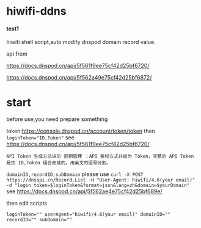 # hiwifi-ddns

#### test1

hiwifi shell script,auto modify dnspod domain record value.

api from 

https://docs.dnspod.cn/api/5f561f9ee75cf42d25bf6720/

https://docs.dnspod.cn/api/5f562a49e75cf42d25bf6872/


# start

before use,you need prepare something

token:https://console.dnspod.cn/account/token/token
then `loginToken="ID,Token"` see https://docs.dnspod.cn/api/5f561f9ee75cf42d25bf6720/

`API Token 生成方法详见 密钥管理 ：API 鉴权方式升级为 Token，完整的 API Token 是由 ID,Token 组合而成的，用英文的逗号分割。`

`domainID,recordID,subDomain` please use 
`curl -X POST https://dnsapi.cn/Record.List -H "User-Agent: hiwifi/4.6(your email)" -d "login_token=$loginToken&format=json&lang=zh&domain=$yourDomain"`
see https://docs.dnspod.cn/api/5f562ae4e75cf42d25bf689e/

then edit scripts

`loginToken=""
userAgent="hiwifi/4.6(your email)"
domainID=""
recordID=""
subDomain=""`
